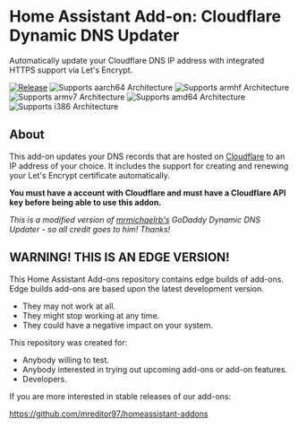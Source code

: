 # Home Assistant Add-on: Cloudflare Dynamic DNS Updater

Automatically update your Cloudflare DNS IP address with integrated HTTPS support via Let's Encrypt.

[![Release][release-shield]][release]
![Supports aarch64 Architecture][aarch64-shield]
![Supports armhf Architecture][armhf-shield]
![Supports armv7 Architecture][armv7-shield]
![Supports amd64 Architecture][amd64-shield]
![Supports i386 Architecture][i386-shield]

## About

This add-on updates your DNS records that are hosted on [Cloudflare][cloudflare] to an IP address of your choice.
It includes the support for creating and renewing your Let's Encrypt certificate automatically.

**You must have a account with Cloudflare and must have a Cloudflare API key before being able to use this addon.**

*This is a modified version of [mrmichaelrb's][mrmichaelrb] GoDaddy Dynamic DNS Updater - so all credit goes to him! Thanks!*

## WARNING! THIS IS AN EDGE VERSION!

This Home Assistant Add-ons repository contains edge builds of add-ons.
Edge builds add-ons are based upon the latest development version.

- They may not work at all.
- They might stop working at any time.
- They could have a negative impact on your system.

This repository was created for:

- Anybody willing to test.
- Anybody interested in trying out upcoming add-ons or add-on features.
- Developers.

If you are more interested in stable releases of our add-ons:

<https://github.com/mreditor97/homeassistant-addons>


[release-shield]: https://img.shields.io/badge/version-d7e4f27-blue.svg
[release]: https://github.com/mreditor97/addon-ddns-cloudflare/tree/d7e4f27
[aarch64-shield]: https://img.shields.io/badge/aarch64-yes-green.svg
[armhf-shield]: https://img.shields.io/badge/armhf-yes-green.svg
[armv7-shield]: https://img.shields.io/badge/armv7-yes-green.svg
[amd64-shield]: https://img.shields.io/badge/amd64-yes-green.svg
[i386-shield]: https://img.shields.io/badge/i386-yes-green.svg
[cloudflare]: https://www.cloudflare.com
[mrmichaelrb]: https://github.com/mrmichaelrb/hassio-addons